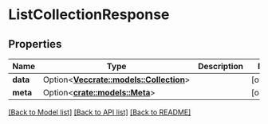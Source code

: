# ListCollectionResponse

## Properties

Name | Type | Description | Notes
------------ | ------------- | ------------- | -------------
**data** | Option<[**Vec<crate::models::Collection>**](Collection.md)> |  | [optional]
**meta** | Option<[**crate::models::Meta**](Meta.md)> |  | [optional]

[[Back to Model list]](../README.md#documentation-for-models) [[Back to API list]](../README.md#documentation-for-api-endpoints) [[Back to README]](../README.md)


